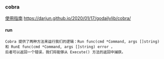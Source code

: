 ### cobra

[使用指南](https://github.com/spf13/cobra/blob/master/user_guide.md)
https://darjun.github.io/2020/01/17/godailylib/cobra/
#### run

```
Cobra 提供了两种方法来运行我们的逻辑：Run func(cmd *Command, args []string) 和 RunE func(cmd *Command, args []string) error ，
后者可以返回一个错误，我们将能够从 Execute() 方法的返回中捕获。
```